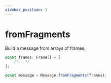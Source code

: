 ```yaml
---
sidebar_position: 3
---
```


# fromFragments

Build a message from arrays of frames.

```typescript
const frames: Frame[] = [
    /*...*/
];

const message = Message.fromFragments(frames);
```

